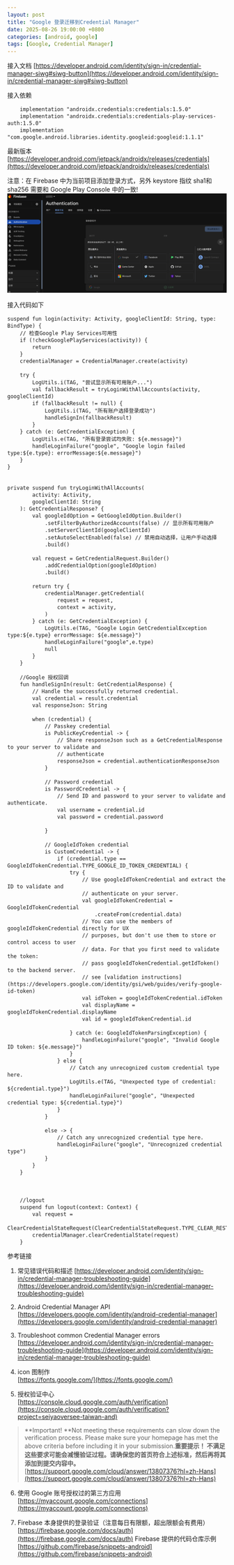 ```yaml
---
layout: post
title: "Google 登录迁移到Credential Manager"
date: 2025-08-26 19:00:00 +0800
categories: [android, google]
tags: [Google, Credential Manager]
---
```



接入文档
[https://developer.android.com/identity/sign-in/credential-manager-siwg#siwg-button](https://developer.android.com/identity/sign-in/credential-manager-siwg#siwg-button)


接入依赖
```
    implementation "androidx.credentials:credentials:1.5.0"
    implementation "androidx.credentials:credentials-play-services-auth:1.5.0"
    implementation "com.google.android.libraries.identity.googleid:googleid:1.1.1"
```
最新版本[https://developer.android.com/jetpack/androidx/releases/credentials](https://developer.android.com/jetpack/androidx/releases/credentials)

 注意：在 Firebase 中为当前项目添加登录方式，另外 keystore 指纹 sha1和 sha256 需要和 Google Play Console 中的一致!
![Firebase Console](/assets/images/firebase.png)


 接入代码如下
```
suspend fun login(activity: Activity, googleClientId: String, type: BindType) {
    // 检查Google Play Services可用性
    if (!checkGooglePlayServices(activity)) {
        return
    }
    credentialManager = CredentialManager.create(activity)
    
    try {
        LogUtils.i(TAG, "尝试显示所有可用账户...")
        val fallbackResult = tryLoginWithAllAccounts(activity, googleClientId)
        if (fallbackResult != null) {
            LogUtils.i(TAG, "所有账户选择登录成功")
            handleSignIn(fallbackResult)
        }
    } catch (e: GetCredentialException) {
        LogUtils.e(TAG, "所有登录尝试均失败: ${e.message}")
        handleLoginFailure("google", "Google login failed type:${e.type}: errorMessage:${e.message}")
    }
}


private suspend fun tryLoginWithAllAccounts(
        activity: Activity,
        googleClientId: String
    ): GetCredentialResponse? {
        val googleIdOption = GetGoogleIdOption.Builder()
            .setFilterByAuthorizedAccounts(false) // 显示所有可用账户
            .setServerClientId(googleClientId)
            .setAutoSelectEnabled(false) // 禁用自动选择，让用户手动选择
            .build()

        val request = GetCredentialRequest.Builder()
            .addCredentialOption(googleIdOption)
            .build()

        return try {
            credentialManager.getCredential(
                request = request,
                context = activity,
            )
        } catch (e: GetCredentialException) {
            LogUtils.e(TAG, "Google Login GetCredentialException type:${e.type} errorMessage: ${e.message}")
            handleLoginFailure("google",e.type)
            null
        }
    }
    
    //Google 授权回调
    fun handleSignIn(result: GetCredentialResponse) {
        // Handle the successfully returned credential.
        val credential = result.credential
        val responseJson: String

        when (credential) {
            // Passkey credential
            is PublicKeyCredential -> {
                // Share responseJson such as a GetCredentialResponse to your server to validate and
                // authenticate
                responseJson = credential.authenticationResponseJson
            }

            // Password credential
            is PasswordCredential -> {
                // Send ID and password to your server to validate and authenticate.
                val username = credential.id
                val password = credential.password

            }

            // GoogleIdToken credential
            is CustomCredential -> {
                if (credential.type == GoogleIdTokenCredential.TYPE_GOOGLE_ID_TOKEN_CREDENTIAL) {
                    try {
                        // Use googleIdTokenCredential and extract the ID to validate and
                        // authenticate on your server.
                        val googleIdTokenCredential = GoogleIdTokenCredential
                            .createFrom(credential.data)
                        // You can use the members of googleIdTokenCredential directly for UX
                        // purposes, but don't use them to store or control access to user
                        // data. For that you first need to validate the token:
                        // pass googleIdTokenCredential.getIdToken() to the backend server.
                        // see [validation instructions](https://developers.google.com/identity/gsi/web/guides/verify-google-id-token)
                        val idToken = googleIdTokenCredential.idToken
                        val displayName = googleIdTokenCredential.displayName
                        val id = googleIdTokenCredential.id
                        
                    } catch (e: GoogleIdTokenParsingException) {
                        handleLoginFailure("google", "Invalid Google ID token: ${e.message}")
                    }
                } else {
                    // Catch any unrecognized custom credential type here.
                    LogUtils.e(TAG, "Unexpected type of credential: ${credential.type}")
                    handleLoginFailure("google", "Unexpected credential type: ${credential.type}")
                }
            }

            else -> {
                // Catch any unrecognized credential type here.
                handleLoginFailure("google", "Unrecognized credential type")
            }
        }
    }
            
            
            
    //logout
    suspend fun logout(context: Context) {
        val request =
            ClearCredentialStateRequest(ClearCredentialStateRequest.TYPE_CLEAR_RESTORE_CREDENTIAL)
        credentialManager.clearCredentialState(request)
    }
```


参考链接        
1. 常见错误代码和描述
[https://developer.android.com/identity/sign-in/credential-manager-troubleshooting-guide](https://developer.android.com/identity/sign-in/credential-manager-troubleshooting-guide)

2. Android Credential Manager API
[https://developers.google.com/identity/android-credential-manager](https://developers.google.com/identity/android-credential-manager)

3. Troubleshoot common Credential Manager errors     
[https://developer.android.com/identity/sign-in/credential-manager-troubleshooting-guide](https://developer.android.com/identity/sign-in/credential-manager-troubleshooting-guide)

4. icon 图制作       
[https://fonts.google.com/](https://fonts.google.com/)

5.  授权验证中心       
[https://console.cloud.google.com/auth/verification](https://console.cloud.google.com/auth/verification?project=seiyaoversee-taiwan-and)

> **Important! **Not meeting these requirements can slow down the verification process. Please make sure your homepage has met the above criteria before including it in your submission.**重要提示！ 不满足这些要求可能会减慢验证过程。请确保您的首页符合上述标准，然后再将其添加到提交内容中。**
[https://support.google.com/cloud/answer/13807376?hl=zh-Hans](https://support.google.com/cloud/answer/13807376?hl=zh-Hans)

6. 使用 Google 账号授权过的第三方应用
[https://myaccount.google.com/connections](https://myaccount.google.com/connections)

7. Firebase 本身提供的登录验证（注意每日有限额，超出限额会有费用）
[https://firebase.google.com/docs/auth](https://firebase.google.com/docs/auth)
Firebase 提供的代码仓库示例
[https://github.com/firebase/snippets-android](https://github.com/firebase/snippets-android)
